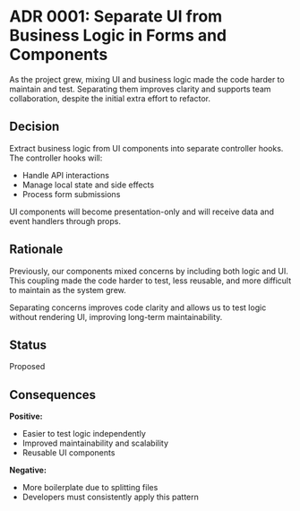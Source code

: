 # ADR 0001: Separate UI from Business Logic in Forms and Components
As the project grew, mixing UI and business logic made the code harder to maintain and test. Separating them improves clarity and supports team collaboration, despite the initial extra effort to refactor.

## Decision
Extract business logic from UI components into separate controller hooks.  
The controller hooks will:
- Handle API interactions
- Manage local state and side effects
- Process form submissions

UI components will become presentation-only and will receive data and event handlers through props.

## Rationale
Previously, our components mixed concerns by including both logic and UI.  
This coupling made the code harder to test, less reusable, and more difficult to maintain as the system grew.

Separating concerns improves code clarity and allows us to test logic without rendering UI, improving long-term maintainability.

## Status
Proposed

## Consequences
**Positive:**
- Easier to test logic independently
- Improved maintainability and scalability
- Reusable UI components

**Negative:**
- More boilerplate due to splitting files
- Developers must consistently apply this pattern